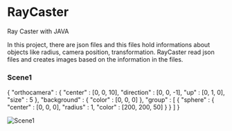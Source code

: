 # RayCaster
Ray Caster with JAVA

In this project, there are json files and this files hold informations about objects like radius, camera position, transformation. RayCaster read json files and creates images based on the information in the files.

### Scene1

{
	"orthocamera" : {
		"center" : [0, 0, 10],
		"direction" : [0, 0, -1],
		"up" : [0, 1, 0],
		"size" : 5
	},
	"background" : {
		"color" : [0, 0, 0]
	},
	"group" : [
		{ 
			"sphere" : {
				"center" : [0, 0, 0],
				"radius" : 1,
				"color" : [200, 200, 50]
			}
		}
	]
} 

![Scene1](https://user-images.githubusercontent.com/45365584/177009549-feade3a0-c72d-486a-9010-fe28cb73c78b.jpg)

